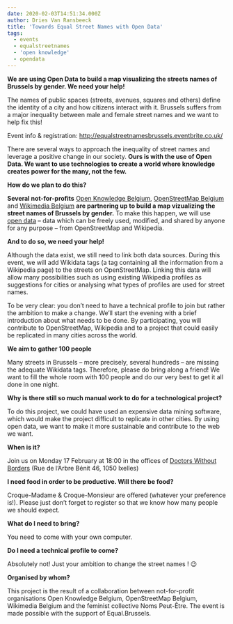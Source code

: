 ```yaml
---
date: 2020-02-03T14:51:34.000Z
author: Dries Van Ransbeeck
title: 'Towards Equal Street Names with Open Data'
tags:
  - events
  - equalstreetnames
  - 'open knowledge'
  - opendata
---
```


**We are using Open Data to build a map visualizing the streets names of Brussels by gender. We need your help!**

The names of public spaces (streets, avenues, squares and others) define the identity of a city and how citizens interact with it. Brussels suffers from a major inequality between male and female street names and we want to help fix this!

Event info &amp; registration: <http://equalstreetnamesbrussels.eventbrite.co.uk/>

There are several ways to approach the inequality of street names and leverage a positive change in our society. **Ours is with the use of Open Data. We want to use technologies to create a world where knowledge creates power for the many, not the few.**

**How do we plan to do this?**

**Several not-for-profits** [Open Knowledge Belgium](https://openknowledge.be/), [OpenStreetMap Belgium](https://openstreetmap.be/) and [Wikimedia Belgium](https://be.wikimedia.org/wiki/Wikimedia_Belgium) **are partnering up to build a map vizualizing the street names of Brussels by gender.** To make this happen, we will use [open data](http://opendefinition.org/) – data which can be freely used, modified, and shared by anyone for any purpose – from OpenStreetMap and Wikipedia.

**And to do so, we need your help!**

Although the data exist, we still need to link both data sources. During this event, we will add Wikidata tags (a tag containing all the information from a Wikipedia page) to the streets on OpenStreetMap. Linking this data will allow many possibilities such as using existing Wikipedia profiles as suggestions for cities or analysing what types of profiles are used for street names.

To be very clear: you don’t need to have a technical profile to join but rather the ambition to make a change. We’ll start the evening with a brief introduction about what needs to be done. By participating, you will contribute to OpenStreetMap, Wikipedia and to a project that could easily be replicated in many cities across the world.

**We aim to gather 100 people**

Many streets in Brussels – more precisely, several hundreds – are missing the adequate Wikidata tags. Therefore, please do bring along a friend! We want to fill the whole room with 100 people and do our very best to get it all done in one night.

**Why is there still so much manual work to do for a technological project?**

To do this project, we could have used an expensive data mining software, which would make the project difficult to replicate in other cities. By using open data, we want to make it more sustainable and contribute to the web we want.

**When is it?**

Join us on Monday 17 February at 18:00 in the offices of [Doctors Without Borders](https://www.openstreetmap.org/node/3395003157#map=17/50.83381/4.36399&layers=C) (Rue de l’Arbre Bénit 46, 1050 Ixelles)

**I need food in order to be productive. Will there be food?**

Croque-Madame &amp; Croque-Monsieur are offered (whatever your preference is!). Please just don’t forget to register so that we know how many people we should expect.

**What do I need to bring?**

You need to come with your own computer.

**Do I need a technical profile to come?**

Absolutely not! Just your ambition to change the street names ! 😉

**Organised by whom?**

This project is the result of a collaboration between not-for-profit organisations Open Knowledge Belgium, OpenStreetMap Belgium, Wikimedia Belgium and the feminist collective Noms Peut-Être. The event is made possible with the support of Equal.Brussels.
